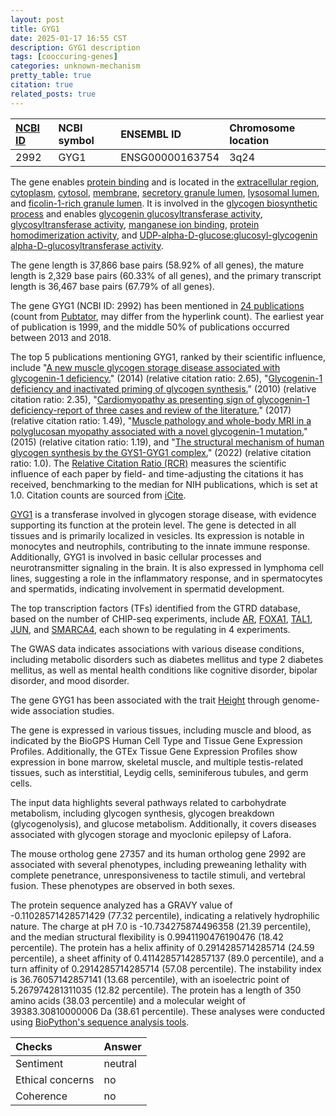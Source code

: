 ```yaml
---
layout: post
title: GYG1
date: 2025-01-17 16:55 CST
description: GYG1 description
tags: [cooccuring-genes]
categories: unknown-mechanism
pretty_table: true
citation: true
related_posts: true
---
```




| [NCBI ID](https://www.ncbi.nlm.nih.gov/gene/2992) | NCBI symbol | ENSEMBL ID | Chromosome location |
| :-------- | :------- | :-------- | :------- |
| 2992  | GYG1 | ENSG00000163754 | 3q24 |



The gene enables [protein binding](https://amigo.geneontology.org/amigo/term/GO:0005515) and is located in the [extracellular region](https://amigo.geneontology.org/amigo/term/GO:0005576), [cytoplasm](https://amigo.geneontology.org/amigo/term/GO:0005737), [cytosol](https://amigo.geneontology.org/amigo/term/GO:0005829), [membrane](https://amigo.geneontology.org/amigo/term/GO:0016020), [secretory granule lumen](https://amigo.geneontology.org/amigo/term/GO:0034774), [lysosomal lumen](https://amigo.geneontology.org/amigo/term/GO:0043202), and [ficolin-1-rich granule lumen](https://amigo.geneontology.org/amigo/term/GO:1904813). It is involved in the [glycogen biosynthetic process](https://amigo.geneontology.org/amigo/term/GO:0005978) and enables [glycogenin glucosyltransferase activity](https://amigo.geneontology.org/amigo/term/GO:0008466), [glycosyltransferase activity](https://amigo.geneontology.org/amigo/term/GO:0016757), [manganese ion binding](https://amigo.geneontology.org/amigo/term/GO:0030145), [protein homodimerization activity](https://amigo.geneontology.org/amigo/term/GO:0042803), and [UDP-alpha-D-glucose:glucosyl-glycogenin alpha-D-glucosyltransferase activity](https://amigo.geneontology.org/amigo/term/GO:0102751).


The gene length is 37,866 base pairs (58.92% of all genes), the mature length is 2,329 base pairs (60.33% of all genes), and the primary transcript length is 36,467 base pairs (67.79% of all genes).


The gene GYG1 (NCBI ID: 2992) has been mentioned in [24 publications](https://pubmed.ncbi.nlm.nih.gov/?term=%22GYG1%22) (count from [Pubtator](https://academic.oup.com/nar/article/47/W1/W587/5494727), may differ from the hyperlink count). The earliest year of publication is 1999, and the middle 50% of publications occurred between 2013 and 2018.


The top 5 publications mentioning GYG1, ranked by their scientific influence, include "[A new muscle glycogen storage disease associated with glycogenin-1 deficiency.](https://pubmed.ncbi.nlm.nih.gov/25272951)" (2014) (relative citation ratio: 2.65), "[Glycogenin-1 deficiency and inactivated priming of glycogen synthesis.](https://pubmed.ncbi.nlm.nih.gov/20357282)" (2010) (relative citation ratio: 2.35), "[Cardiomyopathy as presenting sign of glycogenin-1 deficiency-report of three cases and review of the literature.](https://pubmed.ncbi.nlm.nih.gov/27718144)" (2017) (relative citation ratio: 1.49), "[Muscle pathology and whole-body MRI in a polyglucosan myopathy associated with a novel glycogenin-1 mutation.](https://pubmed.ncbi.nlm.nih.gov/26255073)" (2015) (relative citation ratio: 1.19), and "[The structural mechanism of human glycogen synthesis by the GYS1-GYG1 complex.](https://pubmed.ncbi.nlm.nih.gov/35793618)" (2022) (relative citation ratio: 1.0). The [Relative Citation Ratio (RCR)](https://journals.plos.org/plosbiology/article?id=10.1371/journal.pbio.1002541) measures the scientific influence of each paper by field- and time-adjusting the citations it has received, benchmarking to the median for NIH publications, which is set at 1.0. Citation counts are sourced from [iCite](https://icite.od.nih.gov).


[GYG1](https://www.proteinatlas.org/ENSG00000163754-GYG1) is a transferase involved in glycogen storage disease, with evidence supporting its function at the protein level. The gene is detected in all tissues and is primarily localized in vesicles. Its expression is notable in monocytes and neutrophils, contributing to the innate immune response. Additionally, GYG1 is involved in basic cellular processes and neurotransmitter signaling in the brain. It is also expressed in lymphoma cell lines, suggesting a role in the inflammatory response, and in spermatocytes and spermatids, indicating involvement in spermatid development.


The top transcription factors (TFs) identified from the GTRD database, based on the number of CHIP-seq experiments, include [AR](https://www.ncbi.nlm.nih.gov/gene/367), [FOXA1](https://www.ncbi.nlm.nih.gov/gene/3169), [TAL1](https://www.ncbi.nlm.nih.gov/gene/6886), [JUN](https://www.ncbi.nlm.nih.gov/gene/3725), and [SMARCA4](https://www.ncbi.nlm.nih.gov/gene/6597), each shown to be regulating in 4 experiments.



The GWAS data indicates associations with various disease conditions, including metabolic disorders such as diabetes mellitus and type 2 diabetes mellitus, as well as mental health conditions like cognitive disorder, bipolar disorder, and mood disorder.


The gene GYG1 has been associated with the trait [Height](https://pubmed.ncbi.nlm.nih.gov/34226706) through genome-wide association studies.


The gene is expressed in various tissues, including muscle and blood, as indicated by the BioGPS Human Cell Type and Tissue Gene Expression Profiles. Additionally, the GTEx Tissue Gene Expression Profiles show expression in bone marrow, skeletal muscle, and multiple testis-related tissues, such as interstitial, Leydig cells, seminiferous tubules, and germ cells.


The input data highlights several pathways related to carbohydrate metabolism, including glycogen synthesis, glycogen breakdown (glycogenolysis), and glucose metabolism. Additionally, it covers diseases associated with glycogen storage and myoclonic epilepsy of Lafora.


The mouse ortholog gene 27357 and its human ortholog gene 2992 are associated with several phenotypes, including preweaning lethality with complete penetrance, unresponsiveness to tactile stimuli, and vertebral fusion. These phenotypes are observed in both sexes.


The protein sequence analyzed has a GRAVY value of -0.11028571428571429 (77.32 percentile), indicating a relatively hydrophilic nature. The charge at pH 7.0 is -10.734275874496358 (21.39 percentile), and the median structural flexibility is 0.9941190476190476 (18.42 percentile). The protein has a helix affinity of 0.2914285714285714 (24.59 percentile), a sheet affinity of 0.41142857142857137 (89.0 percentile), and a turn affinity of 0.2914285714285714 (57.08 percentile). The instability index is 36.76057142857141 (13.68 percentile), with an isoelectric point of 5.267974281311035 (12.82 percentile). The protein has a length of 350 amino acids (38.03 percentile) and a molecular weight of 39383.30810000006 Da (38.61 percentile). These analyses were conducted using [BioPython's sequence analysis tools](https://biopython.org/docs/1.75/api/Bio.SeqUtils.ProtParam.html).





| Checks    | Answer |
| :-------- | :------- |
| Sentiment  | neutral   |
| Ethical concerns | no     |
| Coherence    | no    |